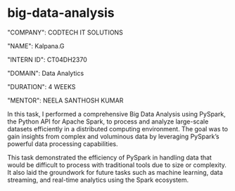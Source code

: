 # big-data-analysis

"COMPANY": CODTECH IT SOLUTIONS

"NAME": Kalpana.G

"INTERN ID": CT04DH2370

"DOMAIN": Data Analytics

"DURATION": 4 WEEKS

"MENTOR": NEELA SANTHOSH KUMAR

In this task, I performed a comprehensive Big Data Analysis using PySpark, the Python API for Apache Spark, to process and analyze large-scale datasets efficiently in a distributed computing environment. The goal was to gain insights from complex and voluminous data by leveraging PySpark’s powerful data processing capabilities.

This task demonstrated the efficiency of PySpark in handling data that would be difficult to process with traditional tools due to size or complexity. It also laid the groundwork for future tasks such as machine learning, data streaming, and real-time analytics using the Spark ecosystem.
